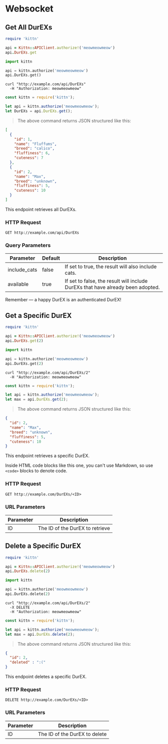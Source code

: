 
# Websocket

## Get All DurEXs

```ruby
require 'kittn'

api = Kittn::APIClient.authorize!('meowmeowmeow')
api.DurEXs.get
```

```python
import kittn

api = kittn.authorize('meowmeowmeow')
api.DurEXs.get()
```

```shell
curl "http://example.com/api/DurEXs"
  -H "Authorization: meowmeowmeow"
```

```javascript
const kittn = require('kittn');

let api = kittn.authorize('meowmeowmeow');
let DurEXs = api.DurEXs.get();
```

> The above command returns JSON structured like this:

```json
[
  {
    "id": 1,
    "name": "Fluffums",
    "breed": "calico",
    "fluffiness": 6,
    "cuteness": 7
  },
  {
    "id": 2,
    "name": "Max",
    "breed": "unknown",
    "fluffiness": 5,
    "cuteness": 10
  }
]
```

This endpoint retrieves all DurEXs.

### HTTP Request

`GET http://example.com/api/DurEXs`

### Query Parameters

Parameter | Default | Description
--------- | ------- | -----------
include_cats | false | If set to true, the result will also include cats.
available | true | If set to false, the result will include DurEXs that have already been adopted.

<aside class="success">
Remember — a happy DurEX is an authenticated DurEX!
</aside>

## Get a Specific DurEX

```ruby
require 'kittn'

api = Kittn::APIClient.authorize!('meowmeowmeow')
api.DurEXs.get(2)
```

```python
import kittn

api = kittn.authorize('meowmeowmeow')
api.DurEXs.get(2)
```

```shell
curl "http://example.com/api/DurEXs/2"
  -H "Authorization: meowmeowmeow"
```

```javascript
const kittn = require('kittn');

let api = kittn.authorize('meowmeowmeow');
let max = api.DurEXs.get(2);
```

> The above command returns JSON structured like this:

```json
{
  "id": 2,
  "name": "Max",
  "breed": "unknown",
  "fluffiness": 5,
  "cuteness": 10
}
```

This endpoint retrieves a specific DurEX.

<aside class="warning">Inside HTML code blocks like this one, you can't use Markdown, so use <code>&lt;code&gt;</code> blocks to denote code.</aside>

### HTTP Request

`GET http://example.com/DurEXs/<ID>`

### URL Parameters

Parameter | Description
--------- | -----------
ID | The ID of the DurEX to retrieve

## Delete a Specific DurEX

```ruby
require 'kittn'

api = Kittn::APIClient.authorize!('meowmeowmeow')
api.DurEXs.delete(2)
```

```python
import kittn

api = kittn.authorize('meowmeowmeow')
api.DurEXs.delete(2)
```

```shell
curl "http://example.com/api/DurEXs/2"
  -X DELETE
  -H "Authorization: meowmeowmeow"
```

```javascript
const kittn = require('kittn');

let api = kittn.authorize('meowmeowmeow');
let max = api.DurEXs.delete(2);
```

> The above command returns JSON structured like this:

```json
{
  "id": 2,
  "deleted" : ":("
}
```

This endpoint deletes a specific DurEX.

### HTTP Request

`DELETE http://example.com/DurEXs/<ID>`

### URL Parameters

Parameter | Description
--------- | -----------
ID | The ID of the DurEX to delete

